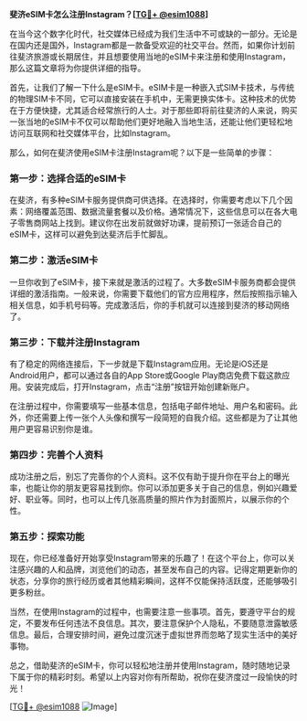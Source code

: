 **斐济eSIM卡怎么注册Instagram？[[TG💪+ @esim1088](https://t.me/s/esim1088)]**

在当今这个数字化时代，社交媒体已经成为我们生活中不可或缺的一部分。无论是在国内还是国外，Instagram都是一款备受欢迎的社交平台。然而，如果你计划前往斐济旅游或长期居住，并且想要使用当地的eSIM卡来注册和使用Instagram，那么这篇文章将为你提供详细的指导。

首先，让我们了解一下什么是eSIM卡。eSIM卡是一种嵌入式SIM卡技术，与传统的物理SIM卡不同，它可以直接安装在手机中，无需更换实体卡。这种技术的优势在于方便快捷，尤其适合经常旅行的人士。对于那些即将前往斐济的人来说，购买一张当地的eSIM卡不仅可以帮助他们更好地融入当地生活，还能让他们更轻松地访问互联网和社交媒体平台，比如Instagram。

那么，如何在斐济使用eSIM卡注册Instagram呢？以下是一些简单的步骤：

### 第一步：选择合适的eSIM卡

在斐济，有多种eSIM卡服务提供商可供选择。在选择时，你需要考虑以下几个因素：网络覆盖范围、数据流量套餐以及价格。通常情况下，这些信息可以在各大电子零售商网站上找到。建议你在出发前就做好功课，提前预订一张适合自己的eSIM卡，这样可以避免到达斐济后手忙脚乱。

### 第二步：激活eSIM卡

一旦你收到了eSIM卡，接下来就是激活的过程了。大多数eSIM卡服务商都会提供详细的激活指南。一般来说，你需要下载他们的官方应用程序，然后按照指示输入相关信息，如手机号码等。完成激活后，你的手机就可以连接到斐济的移动网络了。

### 第三步：下载并注册Instagram

有了稳定的网络连接后，下一步就是下载Instagram应用。无论是iOS还是Android用户，都可以通过各自的App Store或Google Play商店免费下载这款应用。安装完成后，打开Instagram，点击“注册”按钮开始创建新账户。

在注册过程中，你需要填写一些基本信息，包括电子邮件地址、用户名和密码。此外，你还需要上传一张个人头像和撰写一段简短的自我介绍。这些都是为了让其他用户更容易识别你是谁。

### 第四步：完善个人资料

成功注册之后，别忘了完善你的个人资料。这不仅有助于提升你在平台上的曝光率，也能让你的朋友更容易找到你。你可以添加更多关于自己的信息，例如兴趣爱好、职业等。同时，也可以上传几张高质量的照片作为封面照片，以展示你的个性。

### 第五步：探索功能

现在，你已经准备好开始享受Instagram带来的乐趣了！在这个平台上，你可以关注感兴趣的人和品牌，浏览他们的动态，甚至发布自己的内容。记得定期更新你的状态，分享你的旅行经历或者其他精彩瞬间，这样不仅能保持活跃度，还能够吸引更多粉丝。

当然，在使用Instagram的过程中，也需要注意一些事项。首先，要遵守平台的规定，不要发布任何违法不良信息。其次，要注意保护个人隐私，不要随意泄露敏感信息。最后，合理安排时间，避免过度沉迷于虚拟世界而忽略了现实生活中的美好事物。

总之，借助斐济的eSIM卡，你可以轻松地注册并使用Instagram，随时随地记录下属于你的精彩时刻。希望以上内容对你有所帮助，祝你在斐济度过一段愉快的时光！

[[TG💪+ @esim1088](https://t.me/s/esim1088) ![Image](https://i.postimg.cc/4NQfJmqS/Snipaste-2025-05-13-00-14-12.png)]